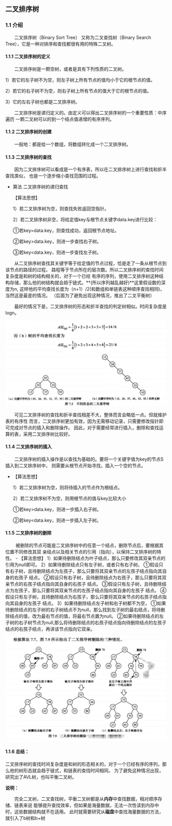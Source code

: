 ## 二叉排序树
### 1.1 介绍
&emsp;&emsp;二叉排序树（Binary Sort Tree） 又称为二叉查找树（Binary Search Tree），它是一种对排序和查找都很有用的特殊二叉树。

#### 1.1.1 二叉排序树的定义
&emsp;&emsp;二叉排序树是一颗空树，或者是具有下列性质的二叉树。

1）若它的左子树不为空，则左子树上所有节点的值均小于它的根节点的值。

2）若它的右子树不为空，则右子树上所有节点的值大于它的根节点的值。

3）它的左右子树也都是二叉排序树。

&emsp;&emsp;二叉排序树是递归定义的。由定义可以得出二叉排序树的一个重要性质：中序遍历
一颗二叉树可以的到一个结点值递增的有序序列。

#### 1.1.2 二叉排序树的创建
&emsp;&emsp;一般地：都是给一个数组，将数组转化成一个二叉排序树。


#### 1.1.3 二叉排序树的查找
&emsp;&emsp;因为二叉排序树可以看成是一个有序表，所以在二叉排序树上进行查找和折半查找类似，
也是一个逐步缩小查找范围的过程。

 - 算法 二叉排序树的递归查找
 
    【算法思想】
    
    1）若二叉排序树为空，则查找失败返回空指针。
      
    2）若二叉排序树非空，将给定值key与根节点关键字data.key进行比较：
    
    ①若key=data.key，则查找成功，返回根节点地址。
    
    ②若key>data.key，则进一步查找右子树。
    
    ③若key<data.key，则进一步查找左子树。
    
&emsp;&emsp;从二叉排序树查找其关键字等于给定值的节点过程，恰是走了一条从根节点到该节点的路径的过程。
路程等于节点所在的层次数。所以二叉排序树的查找时间复杂度是和树的结构相关的，对于一个已经
有序的序列，使用二叉排序树这种结构存储，那么他的树结构就会趋于链式。**(所以序列越乱越好)**这里假设数的深度为n,
这样他的平均查找长度为（n+1）/2(和数组和单链表这种顺序查找相同)，当然这是最差的情况。
（后面为了避免出现这种情况，推出了二叉平衡树）

&emsp;&emsp;最好的情况下是，二叉排序树的形态和折半查找的判定树相似。时间复杂度是logn。

![Image text](https://github.com/hhtqaq/data-structure/raw/master/myBinarySortTree/img-file/differentBST.png)

&emsp;&emsp;可见二叉排序树的查找和折半查找相差不大，整体而言会略低一点。但就维护表的有序性
而言，二叉排序树更加有效，因为无需移动记录，只需要修改指针即可完成对节点的插入和删除操作。
因此，对于需要经常进行插入，删除和查找运算的表，采用二叉排序树比较好。


#### 1.1.4 二叉排序树的插入
&emsp;&emsp;二叉排序树的插入操作是以查找为基础的。要将一个关键字值为key的节点S插入到二叉排序树中，
则需要从根节点开始寻找，插入一个空的节点。

- 【算法思想】
    
   1）若二叉排序树为空，则将待插入的节点作为根结点。
   
   2）若二叉排序树不为空，则用根节点的值与key比较大小 
   
    ①若key>data.key，则进一步插入右子树。
  
    ②若key<data.key，则进一步插入左子树。


#### 1.1.5 二叉排序树的删除
&emsp;&emsp; 被删除的节点可能是二叉排序树中的任意一个结点，删除节点后，要根据其位置不同修改其双
亲结点以及相关节点的引用（指向），以保持二叉排序树的特性。
    - 【算法思想】
    1）如果待删除结点为叶子结点，那么只要修改其双亲节点的引用为null即可。
    2）如果待删除结点只有左子树，或者只有右子树。
    ①假设只有右子树，且待删除结点为左孩子，那么只要将其双亲节点的左孩子结点指向其自身的右孩子
    结点。
    ②假设只有右子树，且待删除结点为右孩子，那么只要将其双亲节点的右孩子结点指向其自身的右孩子
     结点。
    ③假设只有左子树，且待删除结点为左孩子，那么只要将其双亲节点的左孩子结点指向其自身的左孩子
    结点。
    ④假设只有左子树，且待删除结点为右孩子，那么只要将其双亲节点的右孩子结点指向其自身的左孩子
        结点。
    3）如果待删除结点左子树和右子树都不为空，
    ①如果待删除结点的左子树的右子树结点不为null，那么找到左子树的最右结点，将待删除结点的值，改为最右节点的值，将最右节点置为null。
    ②如果待删除结点的左子树的右子树节点为null,那么将待删除结点的右孩子结点指向待删除结点的左孩子结点的右孩子结点，再讲该节点指向它双亲。
     
 ![Image text](https://github.com/hhtqaq/data-structure/raw/master/myBinarySortTree/img-file/BST_DEL.png)
     
#### 1.1.6 总结：
二叉排序树的查找时间复杂度是和树的形态相关的，对于一个已经有序的序列，那么他的树形态就会趋于链式，和链表的查找时间相同。
为了避免这种情况出现，研究出了AVL树，也叫平衡二叉树。
    
    
**说明：**

&emsp;&emsp;完全二叉树，二叉查找树，平衡二叉树都是从**内存**中查找数据，相对顺序存储、链表来说
能够提升查找效率，但如果是海量数据，无法一次性读到内存中时，这些数据结构就不在适用。
此时就需要研究从**磁盘**中查找海量数据的方法，就引入了b树和b+树